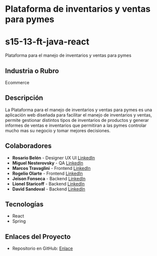 # Plataforma de inventarios y ventas para pymes
# s15-13-ft-java-react
Plataforma para el manejo de inventarios y ventas para pymes

## Industria o Rubro
Ecommerce

## Descripción
La Plataforma para el manejo de inventarios y ventas para pymes es una aplicación web diseñada para facilitar el manejo de inventarios y ventas, permite gestionar distintos tipos de inventarios de productos y generar informes de ventas e inventarios que permitiran a las pymes controlar mucho mas su negocio y tomar mejores decisiones.

## Colaboradores
- **Rosario Belén** - Designer UX UI
  [LinkedIn](https://www.linkedin.com/in/rosariobelen/)
- **Miguel Nesterovsky** - QA
  [LinkedIn](https://www.linkedin.com/in/miguel-angel-nesterovsky-a-18985b237/)
- **Marcos Travaglini**  - Frontend
  [LinkedIn](https://www.linkedin.com/in/marcos-travaglini/)
- **Rogelio Olarte**  - Frontend
  [LinkedIn](https://www.linkedin.com/in/rogelio-olarte)
- **Jeison Fonseca**  - Backend
  [LinkedIn](https://www.linkedin.com/in/jeisonfonseca/)
- **Lionel Staricoff**  - Backend
  [LinkedIn](https://www.linkedin.com/in/lionel-staricoff/)
- **David Sandoval**  - Backend
  [LinkedIn]()


## Tecnologías
- React
- Spring

## Enlaces del Proyecto
- Repositorio en GitHub: [Enlace](https://github.com/No-Country/s15-13-ft-java-react)
